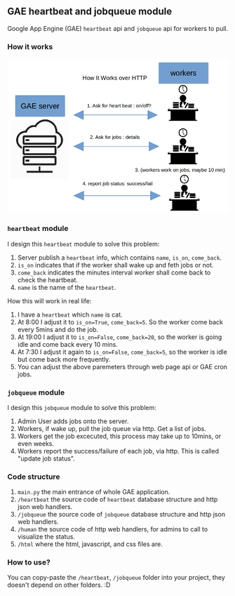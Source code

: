 ## GAE heartbeat and jobqueue  module
Google App Engine (GAE) `heartbeat` api and `jobqueue` api for workers to pull.


### How it works
![Work Flow Picture](structure.png)

### `heartbeat` module
I design this `heartbeat` module to solve this problem:


1. Server publish a `heartbeat` info, which contains `name`, `is_on`, `come_back`.
2. `is_on` indicates that if the worker shall wake up and feth jobs or not.
3. `come_back` indicates the minutes interval worker shall come back to check the heartbeat.
4. `name` is the name of the `heartbeat`.

How this will work in real life:

1. I have a `heartbeat` which `name` is cat.
2. At 8:00 I adjust it to `is_on=True`, `come_back=5`. So the worker come back every 5mins and do the job.
3. At 19:00 I adjust it to `is_on=False`, `come_back=20`, so the worker is going idle and come back every 10 mins.
4. At 7:30 I adjust it again to `is_on=False`, `come_back=5`, so the worker is idle but come back more frequently.
5. You can adjust the above paremeters through web page api or GAE cron jobs.

### `jobqueue` module
I design this `jobqueue` module to solve this problem:


1. Admin User adds jobs onto the server.
2. Workers, if wake up, pull the job queue via http. Get a list of jobs.
3. Workers get the job excecuted, this process may take up to 10mins, or even weeks.
4. Workers report the success/failure of each job, via http. This is called "update job status".

### Code structure

1. `main.py` the main entrance of whole GAE application.
2. `/heartbeat` the source code of `heartbeat` database structure and http json web handlers.
3. `/jobqueue` the source code of `jobqueue` database structure and http json web handlers.
4. `/human` the source code of http web handlers, for admins to call to visualize the status.
5. `/html` where the html, javascript, and css files are.

### How to use?

You can copy-paste the `/heartbeat`, `/jobqueue` folder into your project, they doesn't depend on other folders. :D

